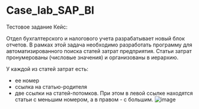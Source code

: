# Case_lab_SAP_BI
Тестовое задание
Кейс:

Отдел бухгалтерского и налогового учета разрабатывает новый блок отчетов. В рамках этой задача необходимо разработать программу для автоматизированного поиска статей затрат предприятия. Статьи затрат пронумерованы (числовые значения) и организованы в иерархию. 

У каждой из статей затрат есть: 
- ее номер
- ссылка на статью-родителя
- две ссылки на статей-потомков. При этом в левой ссылке находятся статьи с меньшим номером, а в правом - с большим.
![image](https://github.com/Bukhanastyuk/Case_lab_SAP_BI/assets/118304772/f58c3c31-8996-4b31-bc97-5a4eb2ffa1e1)
